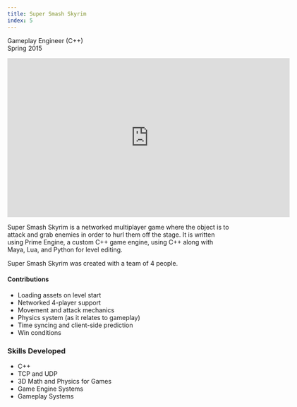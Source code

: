 ```yaml
---
title: Super Smash Skyrim
index: 5
---
```


Gameplay Engineer (C++)
<br/>
Spring 2015

<iframe src="https://youtube.com/embed/4ifTNHY9b8s" width="640" height="360" frameborder="0" allowfullscreen></iframe>

<br/>

Super Smash Skyrim is a networked multiplayer game where the object is to attack and grab enemies in order to hurl them off the stage. It is written using Prime Engine, a custom C++ game engine, using C++ along with Maya, Lua, and Python for level editing.

Super Smash Skyrim was created with a team of 4 people.

#### Contributions

- Loading assets on level start
- Networked 4-player support
- Movement and attack mechanics
- Physics system (as it relates to gameplay)
- Time syncing and client-side prediction
- Win conditions

### Skills Developed

- C++
- TCP and UDP
- 3D Math and Physics for Games
- Game Engine Systems
- Gameplay Systems
